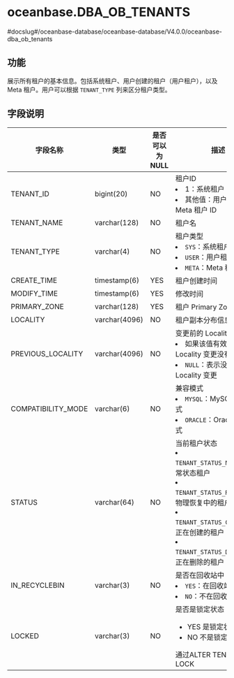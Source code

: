 oceanbase.DBA_OB_TENANTS
=============================================

#docslug#/oceanbase-database/oceanbase-database/V4.0.0/oceanbase-dba_ob_tenants

功能
-------------------

展示所有租户的基本信息。包括系统租户、用户创建的租户（用户租户），以及 Meta 租户。用户可以根据 `TENANT_TYPE` 列来区分租户类型。

字段说明
----------------------

|        字段名称        |      类型       | 是否可以为 NULL |                                                                                                                                                              描述                                                                                                                                                               |
|--------------------|---------------|------------|-------------------------------------------------------------------------------------------------------------------------------------------------------------------------------------------------------------------------------------------------------------------------------------------------------------------------------|
| TENANT_ID          | bigint(20)    | NO         | 租户ID <li> 1：系统租户 ID   <li> 其他值：用户租户或者 Meta 租户 ID                                                                                                                                                                                 |
| TENANT_NAME        | varchar(128)  | NO         | 租户名                                                                                                                                                                                                                                                                                                                           |
| TENANT_TYPE        | varchar(4)    | NO         | 租户类型 <li> `SYS`：系统租户   <li> `USER`：用户租户   <li> `META`：Meta 租户                                                                                                                                      |
| CREATE_TIME        | timestamp(6)  | YES        | 租户创建时间                                                                                                                                                                                                                                                                                                                        |
| MODIFY_TIME        | timestamp(6)  | YES        | 修改时间                                                                                                                                                                                                                                                                                                                        |
| PRIMARY_ZONE       | varchar(128)  | YES        | 租户 Primary Zone                                                                                                                                                                                                                                                                                                               |
| LOCALITY           | varchar(4096) | NO         | 租户副本分布信息                                                                                                                                                                                                                                                                                                                      |
| PREVIOUS_LOCALITY  | varchar(4096) | NO         | 变更前的 Locality 信息 <li> 如果该值有效，则说明 Locality 变更没有完成   <li> `NULL`：表示没有进行 Locality 变更                                                                                                                                                |
| COMPATIBILITY_MODE | varchar(6)    | NO         | 兼容模式 <li> `MYSQL`：MySQL 兼容模式   <li> `ORACLE`：Oracle 兼容模式                                                                                                                                                                         |
| STATUS             | varchar(64)   | NO         | 当前租户状态 <li> `TENANT_STATUS_NORMAL`：正常状态租户   <li> `TENANT_STATUS_RESTORE`：物理恢复中的租户   <li> `TENANT_STATUS_CREATING`：正在创建的租户   <li> `TENANT_STATUS_DROPPING`：正在删除的租户    |
| IN_RECYCLEBIN      | varchar(3)    | NO         | 是否在回收站中 <li> `YES`：在回收站中   <li> `NO`：不在回收站中                                                                                                                                                                                      |
| LOCKED           | varchar(3) | NO         | 是否是锁定状态 <ul><li> YES 是锁定状态 </li><li>   NO 不是锁定状态</li></ul> 通过ALTER TENANT xxx LOCK|UNLOCK命令来影响字段值                                                                                                                                                                                                                                                                                                                      |
